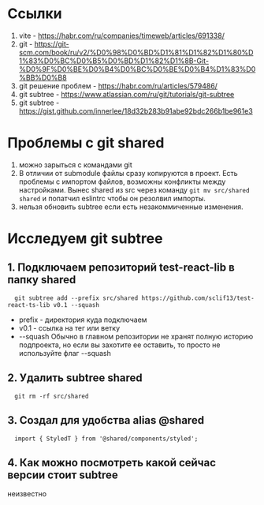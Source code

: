 # Ссылки
1. vite - https://habr.com/ru/companies/timeweb/articles/691338/
2. git - https://git-scm.com/book/ru/v2/%D0%98%D0%BD%D1%81%D1%82%D1%80%D1%83%D0%BC%D0%B5%D0%BD%D1%82%D1%8B-Git-%D0%9F%D0%BE%D0%B4%D0%BC%D0%BE%D0%B4%D1%83%D0%BB%D0%B8
3. git решение проблем - https://habr.com/ru/articles/579486/
4. git subtree - https://www.atlassian.com/ru/git/tutorials/git-subtree
5. git subtree - https://gist.github.com/innerlee/18d32b283b91abe92bdc266b1be961e3


# Проблемы с git shared
1. можно зарыться с командами git
2. В отличии от submodule файлы сразу копируются в проект. Есть проблемы с импортом файлов, возможны конфликты между настройками. Вынес shared из src через команду ```git mv src/shared shared``` и попатчил eslintrc чтобы он резолвил импорты.
3. нельзя обновить subtree если есть незакоммиченные изменения.

# Исследуем git subtree

## 1. Подключаем репозиторий test-react-lib в папку shared

```
  git subtree add --prefix src/shared https://github.com/sclif13/test-react-ts-lib v0.1 --squash
```
- prefix - директория куда подключаем
- v0.1 - ссылка на тег или ветку
- --squash Обычно в главном репозитории не хранят полную историю подпроекта, но если вы захотите ее оставить, то просто не используйте флаг --squash

## 2. Удалить subtree shared

```
  git rm -rf src/shared
```

## 3. Создал для удобства alias @shared

```
  import { StyledT } from '@shared/components/styled';
```

## 4. Как можно посмотреть какой сейчас версии стоит subtree
неизвестно
